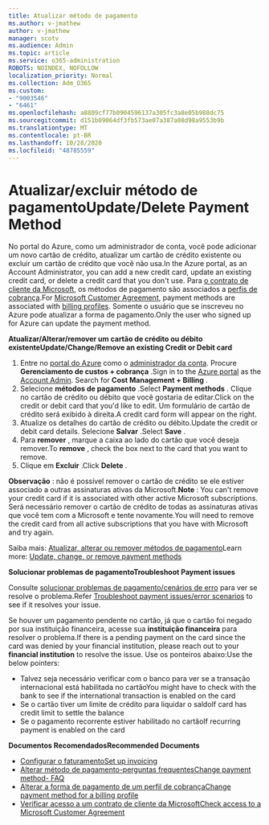 ```yaml
---
title: Atualizar método de pagamento
ms.author: v-jmathew
author: v-jmathew
manager: scotv
ms.audience: Admin
ms.topic: article
ms.service: o365-administration
ROBOTS: NOINDEX, NOFOLLOW
localization_priority: Normal
ms.collection: Adm_O365
ms.custom:
- "9003546"
- "6461"
ms.openlocfilehash: a8809cf77b0904596137a305fc3a8e05b988dc75
ms.sourcegitcommit: d151b09064df3fb573ae07a387a08d98a9553b9b
ms.translationtype: MT
ms.contentlocale: pt-BR
ms.lasthandoff: 10/28/2020
ms.locfileid: "48785559"
---
```

# <a name="updatedelete-payment-method"></a><span data-ttu-id="e59b5-102">Atualizar/excluir método de pagamento</span><span class="sxs-lookup"><span data-stu-id="e59b5-102">Update/Delete Payment Method</span></span>

<span data-ttu-id="e59b5-103">No portal do Azure, como um administrador de conta, você pode adicionar um novo cartão de crédito, atualizar um cartão de crédito existente ou excluir um cartão de crédito que você não usa.</span><span class="sxs-lookup"><span data-stu-id="e59b5-103">In the Azure portal, as an Account Administrator, you can add a new credit card, update an existing credit card, or delete a credit card that you don't use.</span></span> <span data-ttu-id="e59b5-104">Para [o contrato de cliente da Microsoft](https://docs.microsoft.com/azure/billing/billing-how-to-change-credit-card?WT.mc_id=Portal-Microsoft_Azure_Support#check-access-to-a-microsoft-customer-agreement), os métodos de pagamento são associados a [perfis de cobrança](https://docs.microsoft.com/azure/billing/billing-how-to-change-credit-card?WT.mc_id=Portal-Microsoft_Azure_Support#change-payment-method-for-a-billing-profile).</span><span class="sxs-lookup"><span data-stu-id="e59b5-104">For [Microsoft Customer Agreement](https://docs.microsoft.com/azure/billing/billing-how-to-change-credit-card?WT.mc_id=Portal-Microsoft_Azure_Support#check-access-to-a-microsoft-customer-agreement), payment methods are associated with [billing profiles](https://docs.microsoft.com/azure/billing/billing-how-to-change-credit-card?WT.mc_id=Portal-Microsoft_Azure_Support#change-payment-method-for-a-billing-profile).</span></span> <span data-ttu-id="e59b5-105">Somente o usuário que se inscreveu no Azure pode atualizar a forma de pagamento.</span><span class="sxs-lookup"><span data-stu-id="e59b5-105">Only the user who signed up for Azure can update the payment method.</span></span>

<span data-ttu-id="e59b5-106">**Atualizar/Alterar/remover um cartão de crédito ou débito existente**</span><span class="sxs-lookup"><span data-stu-id="e59b5-106">**Update/Change/Remove an existing Credit or Debit card**</span></span>

1.  <span data-ttu-id="e59b5-107">Entre no [portal do Azure](https://portal.azure.com/) como o [administrador da conta](https://docs.microsoft.com/azure/billing/billing-subscription-transfer?WT.mc_id=Portal-Microsoft_Azure_Support#whoisaa). Procure **Gerenciamento de custos + cobrança** .</span><span class="sxs-lookup"><span data-stu-id="e59b5-107">Sign in to the [Azure portal](https://portal.azure.com/) as the [Account Admin](https://docs.microsoft.com/azure/billing/billing-subscription-transfer?WT.mc_id=Portal-Microsoft_Azure_Support#whoisaa). Search for **Cost Management + Billing** .</span></span>
2.  <span data-ttu-id="e59b5-108">Selecione **métodos de pagamento** .</span><span class="sxs-lookup"><span data-stu-id="e59b5-108">Select **Payment methods** .</span></span> <span data-ttu-id="e59b5-109">Clique no cartão de crédito ou débito que você gostaria de editar.</span><span class="sxs-lookup"><span data-stu-id="e59b5-109">Click on the credit or debit card that you'd like to edit.</span></span> <span data-ttu-id="e59b5-110">Um formulário de cartão de crédito será exibido à direita.</span><span class="sxs-lookup"><span data-stu-id="e59b5-110">A credit card form will appear on the right.</span></span>
3.  <span data-ttu-id="e59b5-111">Atualize os detalhes do cartão de crédito ou débito.</span><span class="sxs-lookup"><span data-stu-id="e59b5-111">Update the credit or debit card details.</span></span> <span data-ttu-id="e59b5-112">Selecione **Salvar** .</span><span class="sxs-lookup"><span data-stu-id="e59b5-112">Select **Save** .</span></span>
4.  <span data-ttu-id="e59b5-113">Para **remover** , marque a caixa ao lado do cartão que você deseja remover.</span><span class="sxs-lookup"><span data-stu-id="e59b5-113">To **remove** , check the box next to the card that you want to remove.</span></span>
5.  <span data-ttu-id="e59b5-114">Clique em **Excluir** .</span><span class="sxs-lookup"><span data-stu-id="e59b5-114">Click **Delete** .</span></span>

<span data-ttu-id="e59b5-115">**Observação** : não é possível remover o cartão de crédito se ele estiver associado a outras assinaturas ativas da Microsoft.</span><span class="sxs-lookup"><span data-stu-id="e59b5-115">**Note** : You can't remove your credit card if it is associated with other active Microsoft subscriptions.</span></span> <span data-ttu-id="e59b5-116">Será necessário remover o cartão de crédito de todas as assinaturas ativas que você tem com a Microsoft e tente novamente.</span><span class="sxs-lookup"><span data-stu-id="e59b5-116">You will need to remove the credit card from all active subscriptions that you have with Microsoft and try again.</span></span>

<span data-ttu-id="e59b5-117">Saiba mais: [Atualizar, alterar ou remover métodos de pagamento](https://docs.microsoft.com/azure/billing/billing-how-to-change-credit-card?WT.mc_id=Portal-Microsoft_Azure_Support)</span><span class="sxs-lookup"><span data-stu-id="e59b5-117">Learn more: [Update, change, or remove payment methods](https://docs.microsoft.com/azure/billing/billing-how-to-change-credit-card?WT.mc_id=Portal-Microsoft_Azure_Support)</span></span>

<span data-ttu-id="e59b5-118">**Solucionar problemas de pagamento**</span><span class="sxs-lookup"><span data-stu-id="e59b5-118">**Troubleshoot Payment issues**</span></span>

<span data-ttu-id="e59b5-119">Consulte [solucionar problemas de pagamento/cenários de erro](https://support.microsoft.com/help/4505172/troubleshooting-payment-issues) para ver se resolve o problema.</span><span class="sxs-lookup"><span data-stu-id="e59b5-119">Refer [Troubleshoot payment issues/error scenarios](https://support.microsoft.com/help/4505172/troubleshooting-payment-issues) to see if it resolves your issue.</span></span>

<span data-ttu-id="e59b5-120">Se houver um pagamento pendente no cartão, já que o cartão foi negado por sua instituição financeira, acesse sua **instituição financeira** para resolver o problema.</span><span class="sxs-lookup"><span data-stu-id="e59b5-120">If there is a pending payment on the card since the card was denied by your financial institution, please reach out to your **financial institution** to resolve the issue.</span></span> <span data-ttu-id="e59b5-121">Use os ponteiros abaixo:</span><span class="sxs-lookup"><span data-stu-id="e59b5-121">Use the below pointers:</span></span>

- <span data-ttu-id="e59b5-122">Talvez seja necessário verificar com o banco para ver se a transação internacional está habilitada no cartão</span><span class="sxs-lookup"><span data-stu-id="e59b5-122">You might have to check with the bank to see if the international transaction is enabled on the card</span></span>
- <span data-ttu-id="e59b5-123">Se o cartão tiver um limite de crédito para liquidar o saldo</span><span class="sxs-lookup"><span data-stu-id="e59b5-123">If card has credit limit to settle the balance</span></span>
- <span data-ttu-id="e59b5-124">Se o pagamento recorrente estiver habilitado no cartão</span><span class="sxs-lookup"><span data-stu-id="e59b5-124">If recurring payment is enabled on the card</span></span>

<span data-ttu-id="e59b5-125">**Documentos Recomendados**</span><span class="sxs-lookup"><span data-stu-id="e59b5-125">**Recommended Documents**</span></span>

- [<span data-ttu-id="e59b5-126">Configurar o faturamento</span><span class="sxs-lookup"><span data-stu-id="e59b5-126">Set up invoicing</span></span>](https://azure.microsoft.com/pricing/invoicing/)
- [<span data-ttu-id="e59b5-127">Alterar método de pagamento-perguntas frequentes</span><span class="sxs-lookup"><span data-stu-id="e59b5-127">Change payment method- FAQ</span></span>](https://docs.microsoft.com/azure/billing/billing-how-to-change-credit-card?WT.mc_id=Portal-Microsoft_Azure_Support#frequently-asked-questions)
- [<span data-ttu-id="e59b5-128">Alterar a forma de pagamento de um perfil de cobrança</span><span class="sxs-lookup"><span data-stu-id="e59b5-128">Change payment method for a billing profile</span></span>](https://docs.microsoft.com/azure/billing/billing-how-to-change-credit-card?WT.mc_id=Portal-Microsoft_Azure_Support#change-payment-method-for-a-billing-profile)
- [<span data-ttu-id="e59b5-129">Verificar acesso a um contrato de cliente da Microsoft</span><span class="sxs-lookup"><span data-stu-id="e59b5-129">Check access to a Microsoft Customer Agreement</span></span>](https://docs.microsoft.com/azure/billing/billing-how-to-change-credit-card?WT.mc_id=Portal-Microsoft_Azure_Support#check-access-to-a-microsoft-customer-agreement)
